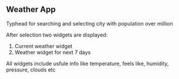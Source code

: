 ## Weather App

Typhead for searching and selecting city with population over million

After selection two widgets are displayed:<br/>
  1. Current weather widget<br/>
  2. Weather widget for next 7 days

All widgets include usfule info like temperature, feels like, humidity, pressure, clouds etc
